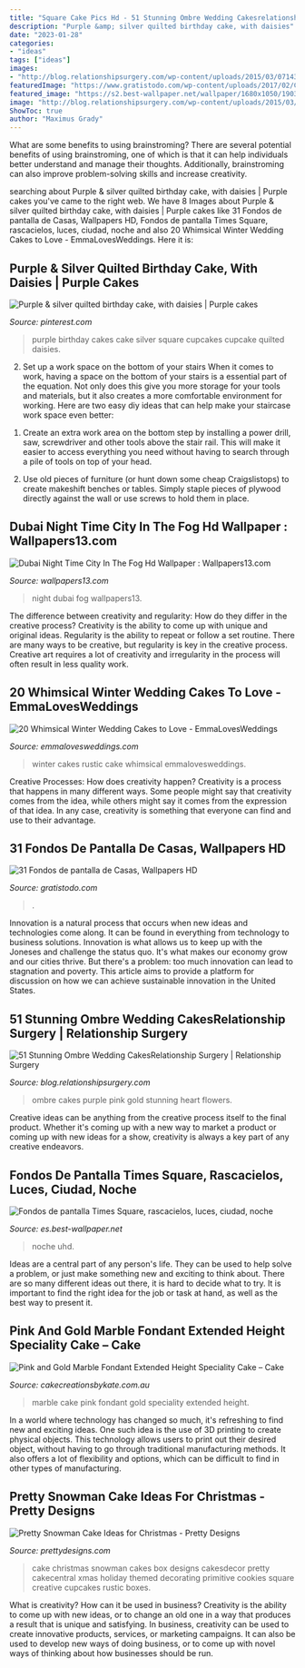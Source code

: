 ```yaml
---
title: "Square Cake Pics Hd - 51 Stunning Ombre Wedding Cakesrelationship Surgery"
description: "Purple &amp; silver quilted birthday cake, with daisies"
date: "2023-01-28"
categories:
- "ideas"
tags: ["ideas"]
images:
- "http://blog.relationshipsurgery.com/wp-content/uploads/2015/03/07143c3f60468b4e2e832d152a0138d6.jpg"
featuredImage: "https://www.gratistodo.com/wp-content/uploads/2017/02/Casas-14.jpg"
featured_image: "https://s2.best-wallpaper.net/wallpaper/1680x1050/1903/Times-Square-skyscrapers-lights-city-night-USA_1680x1050.jpg"
image: "http://blog.relationshipsurgery.com/wp-content/uploads/2015/03/07143c3f60468b4e2e832d152a0138d6.jpg"
ShowToc: true
author: "Maximus Grady"
---
```



What are some benefits to using brainstroming?
There are several potential benefits of using brainstroming, one of which is that it can help individuals better understand and manage their thoughts. Additionally, brainstroming can also improve problem-solving skills and increase creativity.

	

		
searching about Purple &amp; silver quilted birthday cake, with daisies | Purple cakes you've came to the right web. We have 8 Images about Purple &amp; silver quilted birthday cake, with daisies | Purple cakes like 31 Fondos de pantalla de Casas, Wallpapers HD, Fondos de pantalla Times Square, rascacielos, luces, ciudad, noche and also 20 Whimsical Winter Wedding Cakes to Love - EmmaLovesWeddings. Here it is:
		
    
## Purple &amp; Silver Quilted Birthday Cake, With Daisies | Purple Cakes

<img loading=lazy src="https://i.pinimg.com/736x/a9/a7/2d/a9a72ddb121abb255747c9c0a7d64c5b--purple-and-silver-wedding-silver-wedding-cakes.jpg" onerror="this.onerror=null;this.src='https://tse1.mm.bing.net/th?id=OIP.cH1pQEcSRTp082nXhk0MdwHaJ6&amp;pid=15.1';" alt="Purple &amp; silver quilted birthday cake, with daisies | Purple cakes">

_Source: pinterest.com_

>purple birthday cakes cake silver square cupcakes cupcake quilted daisies. 

	

2) Set up a work space on the bottom of your stairs
When it comes to work, having a space on the bottom of your stairs is a essential part of the equation. Not only does this give you more storage for your tools and materials, but it also creates a more comfortable environment for working. Here are two easy diy ideas that can help make your staircase work space even better:
1. Create an extra work area on the bottom step by installing a power drill, saw, screwdriver and other tools above the stair rail. This will make it easier to access everything you need without having to search through a pile of tools on top of your head.

2. Use old pieces of furniture (or hunt down some cheap Craigslistops) to create makeshift benches or tables. Simply staple pieces of plywood directly against the wall or use screws to hold them in place.

    
## Dubai Night Time City In The Fog Hd Wallpaper : Wallpapers13.com

<img loading=lazy src="http://www.wallpapers13.com/wp-content/uploads/2016/02/Dubai-night-time-City-in-the-fog-Hd-wallpaper-1920x1440.jpg" onerror="this.onerror=null;this.src='https://tse4.mm.bing.net/th?id=OIP.-WXdULLRF2YA-qrJL58EJwHaFj&amp;pid=15.1';" alt="Dubai Night Time City In The Fog Hd Wallpaper : Wallpapers13.com">

_Source: wallpapers13.com_

>night dubai fog wallpapers13. 

	

The difference between creativity and regularity: How do they differ in the creative process?
Creativity is the ability to come up with unique and original ideas. Regularity is the ability to repeat or follow a set routine. There are many ways to be creative, but regularity is key in the creative process. Creative art requires a lot of creativity and irregularity in the process will often result in less quality work.

    
## 20 Whimsical Winter Wedding Cakes To Love - EmmaLovesWeddings

<img loading=lazy src="http://emmalovesweddings.com/wp-content/uploads/2018/10/rustic-chic-winter-wedding-cake.jpg" onerror="this.onerror=null;this.src='https://tse3.mm.bing.net/th?id=OIP.QZDeTALxnCIT1v8gI_AA-wHaKP&amp;pid=15.1';" alt="20 Whimsical Winter Wedding Cakes to Love - EmmaLovesWeddings">

_Source: emmalovesweddings.com_

>winter cakes rustic cake whimsical emmalovesweddings. 

	

Creative Processes: How does creativity happen?
Creativity is a process that happens in many different ways. Some people might say that creativity comes from the idea, while others might say it comes from the expression of that idea. In any case, creativity is something that everyone can find and use to their advantage.

    
## 31 Fondos De Pantalla De Casas, Wallpapers HD

<img loading=lazy src="https://www.gratistodo.com/wp-content/uploads/2017/02/Casas-14.jpg" onerror="this.onerror=null;this.src='https://tse3.mm.bing.net/th?id=OIP.OO1j5qMNqWra405rTmlmlQHaEo&amp;pid=15.1';" alt="31 Fondos de pantalla de Casas, Wallpapers HD">

_Source: gratistodo.com_

>. 

	

Innovation is a natural process that occurs when new ideas and technologies come along. It can be found in everything from technology to business solutions. Innovation is what allows us to keep up with the Joneses and challenge the status quo. It's what makes our economy grow and our cities thrive. But there's a problem: too much innovation can lead to stagnation and poverty. This article aims to provide a platform for discussion on how we can achieve sustainable innovation in the United States.

    
## 51 Stunning Ombre Wedding CakesRelationship Surgery | Relationship Surgery

<img loading=lazy src="http://blog.relationshipsurgery.com/wp-content/uploads/2015/03/07143c3f60468b4e2e832d152a0138d6.jpg" onerror="this.onerror=null;this.src='https://tse3.mm.bing.net/th?id=OIP.jVar1nEHT3xyhrsRA0DRCAHaLI&amp;pid=15.1';" alt="51 Stunning Ombre Wedding CakesRelationship Surgery | Relationship Surgery">

_Source: blog.relationshipsurgery.com_

>ombre cakes purple pink gold stunning heart flowers. 

	

Creative ideas can be anything from the creative process itself to the final product. Whether it's coming up with a new way to market a product or coming up with new ideas for a show, creativity is always a key part of any creative endeavors.

    
## Fondos De Pantalla Times Square, Rascacielos, Luces, Ciudad, Noche

<img loading=lazy src="https://s2.best-wallpaper.net/wallpaper/1680x1050/1903/Times-Square-skyscrapers-lights-city-night-USA_1680x1050.jpg" onerror="this.onerror=null;this.src='https://tse1.mm.bing.net/th?id=OIP.dK5twHqL1HxuAYKj7zDGsgHaEo&amp;pid=15.1';" alt="Fondos de pantalla Times Square, rascacielos, luces, ciudad, noche">

_Source: es.best-wallpaper.net_

>noche uhd. 

	

Ideas are a central part of any person's life. They can be used to help solve a problem, or just make something new and exciting to think about. There are so many different ideas out there, it is hard to decide what to try. It is important to find the right idea for the job or task at hand, as well as the best way to present it.

    
## Pink And Gold Marble Fondant Extended Height Speciality Cake – Cake

<img loading=lazy src="https://cdn.shopify.com/s/files/1/2254/9307/products/pink-and-gold-marble-fondant-extended-height-speciality-cake-7-inch-extended-height-23-serves-none-cake-creations-by-kate-specialitycakes-6229456027761_1024x1024.jpg?v=1557115744" onerror="this.onerror=null;this.src='https://tse4.mm.bing.net/th?id=OIP.p1bm2zx0s4OgUZoO6tqagwHaJ8&amp;pid=15.1';" alt="Pink and Gold Marble Fondant Extended Height Speciality Cake – Cake">

_Source: cakecreationsbykate.com.au_

>marble cake pink fondant gold speciality extended height. 

	

In a world where technology has changed so much, it's refreshing to find new and exciting ideas. One such idea is the use of 3D printing to create physical objects. This technology allows users to print out their desired object, without having to go through traditional manufacturing methods. It also offers a lot of flexibility and options, which can be difficult to find in other types of manufacturing.

    
## Pretty Snowman Cake Ideas For Christmas - Pretty Designs

<img loading=lazy src="http://www.prettydesigns.com/wp-content/uploads/2014/12/900x900px-LL-6418d956_image.jpeg" onerror="this.onerror=null;this.src='https://tse2.mm.bing.net/th?id=OIP.z7IUwrLwmyAL1eC9LG_pDwHaJ_&amp;pid=15.1';" alt="Pretty Snowman Cake Ideas for Christmas - Pretty Designs">

_Source: prettydesigns.com_

>cake christmas snowman cakes box designs cakesdecor pretty cakecentral xmas holiday themed decorating primitive cookies square creative cupcakes rustic boxes. 

	

What is creativity? How can it be used in business?
Creativity is the ability to come up with new ideas, or to change an old one in a way that produces a result that is unique and satisfying. In business, creativity can be used to create innovative products, services, or marketing campaigns. It can also be used to develop new ways of doing business, or to come up with novel ways of thinking about how businesses should be run.

